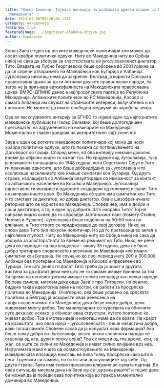 ```yaml
---
title: "Насер Селмани: Тајната полиција на длабоката држава владее со Република
  Македонија"
date: 2023-05-26T00:26:06.113Z
category: македонија
featured: true
featuredImage: ../img/naser-dlaboka-drzava.jpg
author: Вардарски
---
```

Зоран Заев е еден од ретките македонски политичари кои можат да носат храбри политички одлуки. Ниту во Македонија ниту во Србија никој не сака да зборува за злосторствата на југословенскиот диктатор Тито. Владата на Лубчо Георгиевски беше соборена во 2001 година за да се спречи отворањето на Македонија кон Бугарија и Албанија. Југославија никогаш нема да закрепне. Белград ја користи Српската православна црква за да ги потчини другите православни народи, па затоа не ја признава автокефалноста на Македонската православна црква. ВМРО-ДПМНЕ денес е најпросрпската партија во Република Македонија. Албанските политичари во РС Македонија, Косово и самата Албанија им служат на странските интереси, вклучително и на српските. Не можете да имате слободни медиуми во заробена земја.

Ова во ексклузивното интервју за БГНЕС го изјави еден од најпознатите македонски публицисти Насер Селмани, кој беше долгогодишен претседател на Здружението на новинарите на Македонија. Моментално е главен уредник на авторитетниот сајт zoom.mk

  Заев е еден од ретките македонски политичари кој може да носи храбри политички одлуки, што го покажа со потпишувањето на Договорот со Грција. Според мене, во ова интервју немаше доволно време да објасни зошто го кажал тоа. Не градеше ѕид Југославија, туку ја искористи ситуацијата по 1948 година, кога Советскиот Сојуз и Тито ги прекинаа односите, што беше добредојдено за Југославија и го изолираше населението кое имаше симпатии кон Бугарија. Од друга страна, изолацијата со Албанија резултираше со неможност за контакт со албанското население во Косово и Македонија. Југославија едноставно ги искористи односите создадени од големите играчи. Тито не направи ништо ново.
Во Македонија сè уште има симпатии кон Тито и го сметаат за диктатор, но добар диктатор. Ова е шизофреничната реторика што се користи во Македонија. Според неа, има и добри и лоши диктатори, а тој е еден од добрите.
Што направи Тито? Тој не направи ништо освен да го спроведе Јалтанскиот пакт (помеѓу Сталин, Черчил и Рузвелт). Југославија беше поделена на 50-50 зони на влијание, а Тито строго се придржуваше до овој договор. Никој не спори дека Тито бил искусен политичар. Но да го претвориш во ангел е најголема глупост. Ниту во Македонија ниту во Србија никој не сака да зборува за злосторствата за време на режимот на Тито. Никој не рече дека во периодот на ова владеење - околу 35 години, дека не било добро третирано словенското население во Македонија кое имало симпатии кон Бугарија. Не случајно во овој период меѓу 200 и 300.000 Албанци беа протерани од Македонија и Косово и преселени во Турција.
Тие што денес го фалат Тито треба да ја знаат и другата вистина за да сфатат дека ние што не го сакаме имаме причина за тоа. За време на неговиот режим имаше голема неправда кон некои народи.
Во оваа смисла, мислам дека овде Заев е про-Титовски, но реално, бидејќи таква идеологија веќе не постои, се работи за просрпска политика во Македонија. Очигледно, ова беше усвоено од српската политика и Белград ја искористи оваа ренесанса на пројугословенизмот во Македонија: дека беше многу добро, дека живеевме многу добро. Тие манипулираат со чувствата на обичните луѓе дека ако некако ја обноват оваа структура, луѓето повторно ќе живеат добро. Тоа е мртва идеја и никогаш нема да се врати.
На крајот на краиштата, ако оваа идеја - југословенската - беше навистина добра, како тогаш самите Словени сакаа да ја напуштат оваа формација? Ако беше толку добро во Југославија, зошто некои словенски народи се отцепија од неа, дури и преку војна?
Тоа се мошти од тоа време, кои, за жал, се уште се силни во Македонија и имаат силно влијание врз неа.
Најголемата мана е што од осамостојувањето на Македонија, македонската опозиција никогаш не била толку просрпска како што е сега. Груевски си замина, но ги остави послушниците зад себе.
Од друга страна, Заев има силно просрпско влијание во самата партија. Во оваа ситуација мислам дека на Заев му се „врзани рацете“ и тешко дека би можел да ја победи оваа политика која во пракса моментално доминира во Македонија.